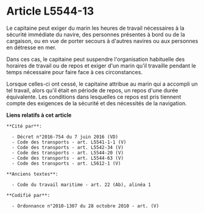 # Article L5544-13

Le capitaine peut exiger du marin les heures de travail nécessaires à la sécurité immédiate du navire, des personnes
présentes à bord ou de la cargaison, ou en vue de porter secours à d'autres navires ou aux personnes en détresse en mer.

Dans ces cas, le capitaine peut suspendre l'organisation habituelle des horaires de travail ou de repos et exiger d'un marin
qu'il travaille pendant le temps nécessaire pour faire face à ces circonstances.

Lorsque celles-ci ont cessé, le capitaine attribue au marin qui a accompli un tel travail, alors qu'il était en période de
repos, un repos d'une durée équivalente. Les conditions dans lesquelles ce repos est pris tiennent compte des exigences de la
sécurité et des nécessités de la navigation.

**Liens relatifs à cet article**

	**Cité par**:

	  - Décret n°2016-754 du 7 juin 2016 (VD)
	  - Code des transports - art. L5541-1-1 (V)
	  - Code des transports - art. L5542-34 (V)
	  - Code des transports - art. L5544-20 (V)
	  - Code des transports - art. L5544-63 (V)
	  - Code des transports - art. L5612-1 (V)

	**Anciens textes**:

	  - Code du travail maritime - art. 22 (Ab), alinéa 1

	**Codifié par**:

	  - Ordonnance n°2010-1307 du 28 octobre 2010 - art. (V)
